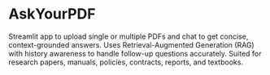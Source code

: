 # AskYourPDF
Streamlit app to upload single or multiple PDFs and chat to get concise, context-grounded answers.  Uses Retrieval-Augmented Generation (RAG) with history awareness to handle follow-up questions accurately.  Suited for research papers, manuals, policies, contracts, reports, and textbooks.
